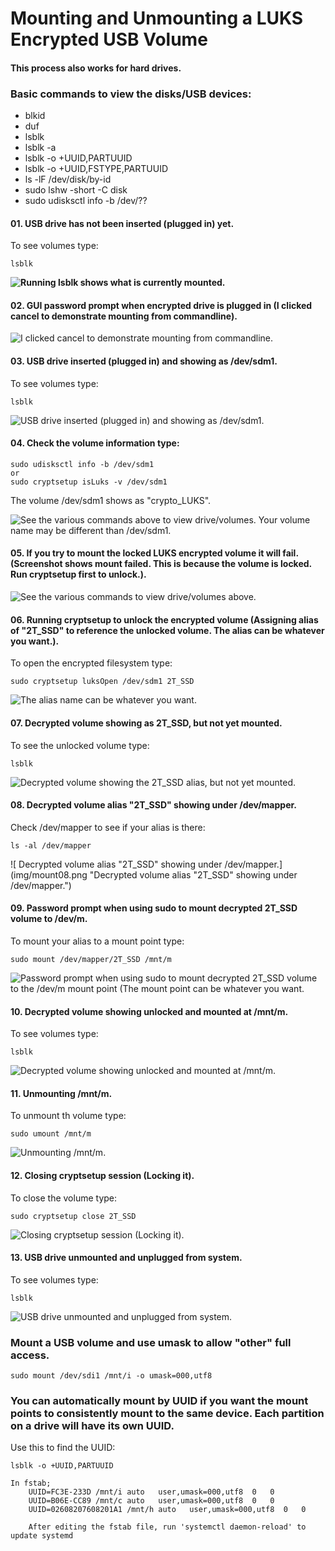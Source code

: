 # Mounting and Unmounting a LUKS Encrypted USB Volume
#### This process also works for hard drives.
### Basic commands to view the disks/USB devices:

- blkid
- duf
- lsblk
- lsblk -a
- lsblk -o +UUID,PARTUUID
- lsblk -o +UUID,FSTYPE,PARTUUID
- ls -lF /dev/disk/by-id
- sudo lshw -short -C disk
- sudo udisksctl info -b /dev/??


#### 01. USB drive has not been inserted (plugged in) yet.

To see volumes type:
```
lsblk
```

**<img src="../img/mount01.png" alt="Running lsblk shows what is currently mounted." />**<br />

#### 02. GUI password prompt when encrypted drive is plugged in (I clicked cancel to demonstrate mounting from commandline).

![ I clicked cancel to demonstrate mounting from commandline.](img/mount02.png "I clicked cancel to demonstrate mounting from commandline.")

#### 03. USB drive inserted (plugged in) and showing as /dev/sdm1.

To see volumes type:
```
lsblk
```

![ USB drive inserted (plugged in) and showing as /dev/sdm1.](img/mount03.png "USB drive inserted (plugged in) and showing as /dev/sdm1. Your volume name may be different than /dev/sdm1.")

#### 04. Check the volume information type:

```
sudo udisksctl info -b /dev/sdm1
or
sudo cryptsetup isLuks -v /dev/sdm1
```
The volume /dev/sdm1 shows as "crypto_LUKS".

![ See the various commands above to view drive/volumes. Your volume name may be different than /dev/sdm1.](img/mount04.png "See the various commands above to view drive/volumes. Your volume name may be different than /dev/sdm1.")

#### 05. If you try to mount the locked LUKS encrypted volume it will fail. (Screenshot shows mount failed. This is because the volume is locked. Run cryptsetup first to unlock.).

![ See the various commands to view drive/volumes above.](img/mount05.png "See the various commands to view drive/volumes above.")

#### 06. Running cryptsetup to unlock the encrypted volume (Assigning alias of "2T_SSD" to reference the unlocked volume. The alias can be whatever you want.).

To open the encrypted filesystem type:

```
sudo cryptsetup luksOpen /dev/sdm1 2T_SSD
```

![ The alias name can be whatever you want.](img/mount06.png "The alias name can be whatever you want.")

#### 07. Decrypted volume showing as 2T_SSD, but not yet mounted.

To see the unlocked volume type:
```
lsblk
```

![ Decrypted volume showing the 2T_SSD alias, but not yet mounted.](img/mount07.png "Decrypted volume showing the 2T_SSD alias, but not yet mounted.")

#### 08. Decrypted volume alias "2T_SSD" showing under /dev/mapper.

Check /dev/mapper to see if your alias is there:

```
ls -al /dev/mapper
```

![ Decrypted volume alias "2T_SSD" showing under /dev/mapper.](img/mount08.png "Decrypted volume alias "2T_SSD" showing under /dev/mapper.")

#### 09. Password prompt when using sudo to mount decrypted 2T_SSD volume to /dev/m.

To mount your alias to a mount point type:
```
sudo mount /dev/mapper/2T_SSD /mnt/m
```

![ Password prompt when using sudo to mount decrypted 2T_SSD volume to the /dev/m mount point (The mount point can be whatever you want.](img/mount09.png "Password prompt when using sudo to mount decrypted 2T_SSD volume to the /dev/m mount point (The mount point can be whatever you want.")

#### 10. Decrypted volume showing unlocked and mounted at /mnt/m.

To see volumes type:
```
lsblk
```

![ Decrypted volume showing unlocked and mounted at /mnt/m.](img/mount10.png "Decrypted volume showing unlocked and mounted at /mnt/m.")

#### 11. Unmounting /mnt/m.

To unmount th volume type:
```
sudo umount /mnt/m
```

![ Unmounting /mnt/m.](img/mount11.png "Unmounting /mnt/m.")

#### 12. Closing cryptsetup session (Locking it).

To close the volume type:
```
sudo cryptsetup close 2T_SSD
```

![ Closing cryptsetup session (Locking it).](img/mount12.png "Closing cryptsetup session (Locking it).")

#### 13. USB drive unmounted and unplugged from system.

To see volumes type:
```
lsblk
```

![ USB drive unmounted and unplugged from system.](img/mount13.png "USB drive unmounted and unplugged from system.")

### Mount a USB volume and use umask to allow "other" full access.

```
sudo mount /dev/sdi1 /mnt/i -o umask=000,utf8
```

### You can automatically mount by UUID if you want the mount points to consistently mount to the same device. Each partition on a drive will have its own UUID.
Use this to find the UUID:
```
lsblk -o +UUID,PARTUUID
```

```
In fstab;
	UUID=FC3E-233D /mnt/i auto   user,umask=000,utf8  0   0
	UUID=B06E-CC89 /mnt/c auto   user,umask=000,utf8  0   0
	UUID=02608207608201A1 /mnt/h auto   user,umask=000,utf8  0   0

	After editing the fstab file, run 'systemctl daemon-reload' to update systemd
```